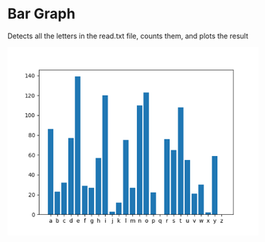 # Bar Graph

Detects all the letters in the read.txt file, counts them, and plots the result

<img src='https://github.com/daminals/Wordplay/blob/master/Bar%20Graph/letters.png'>
